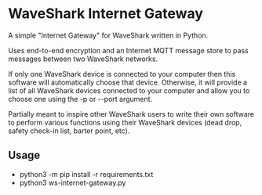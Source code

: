 # WaveShark Internet Gateway

A simple "Internet Gateway" for WaveShark written in Python.

Uses end-to-end encryption and an Internet MQTT message store to pass messages between two WaveShark networks.

If only one WaveShark device is connected to your computer then this software will automatically choose that device.  Otherwise, it will provide a list of all WaveShark devices connected to your computer and allow you to choose one using the -p or --port argument.

Partially meant to inspire other WaveShark users to write their own software to perform various functions using their WaveShark devices (dead drop, safety check-in list, barter point, etc).

## Usage

* python3 -m pip install -r requirements.txt
* python3 ws-internet-gateway.py
